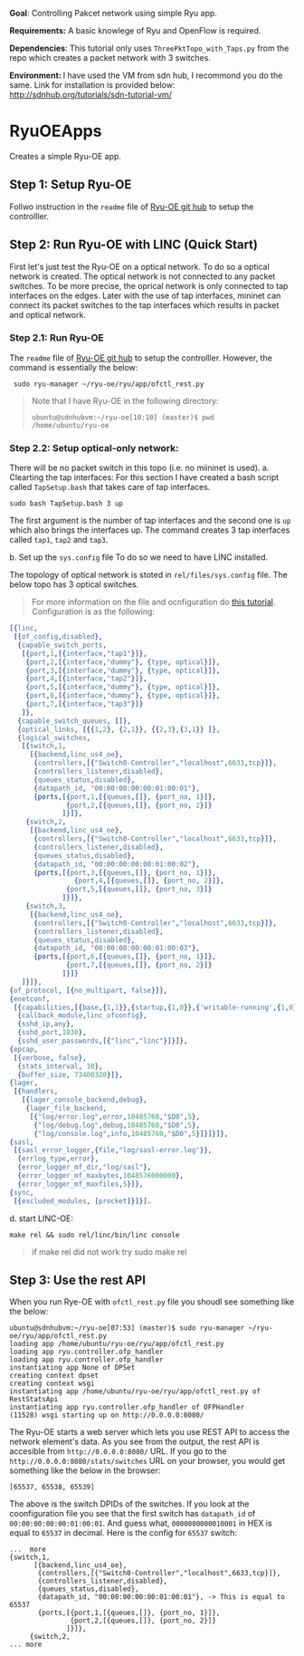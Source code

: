 <b>Goal</b>: Controlling Pakcet network using simple Ryu app. 

<b>Requirements:</b>
A basic knowlege of Ryu and OpenFlow is required. 

<b>Dependencies</b>: This tutorial only uses `ThreePktTopo_with_Taps.py` from the repo which creates a packet network with 3 switches.

<b>Environment: </b> I have used the VM from sdn hub, I recommond you do the same. Link for installation is provided below: http://sdnhub.org/tutorials/sdn-tutorial-vm/

# RyuOEApps
Creates a simple Ryu-OE app.  

## Step 1: Setup Ryu-OE 
Follwo instruction in the `readme` file of [Ryu-OE git hub](https://github.com/o3project/ryu-oe) to setup the controlller. 

## Step 2: Run Ryu-OE with LINC (Quick Start)
First let's just test the Ryu-OE on a optical network. To do so a optical network is created. 
The optical network is not connected to any packet switches. To be more precise, the oprical network is only connected to tap interfaces 
on the edges. Later with the use of tap interfaces, mininet can connect its packet switches to the tap interfaces which results in 
packet and optical network. 

### Step 2.1: Run Ryu-OE
The `readme` file of [Ryu-OE git hub](https://github.com/o3project/ryu-oe) to setup the controlller. 
However, the command is essentially the below: 
```shell
 sudo ryu-manager ~/ryu-oe/ryu/app/ofctl_rest.py
```
> Note that I have Ryu-OE in the following directory: 
> ```shell
> ubuntu@sdnhubvm:~/ryu-oe[10:10] (master)$ pwd
> /home/ubuntu/ryu-oe
> ```

### Step 2.2: Setup optical-only network: 
There will be no packet switch in this topo (i.e. no miininet is used).
a. Clearting the tap interfaces: 
For this section I have created a bash script called `TapSetup.bash` that takes care of tap interfaces. 
```
sudo bash TapSetup.bash 3 up
```
The first argument is the number of tap interfaces and the second one is `up` which also brings the interfaces up. 
The command creates 3 tap interfaces called `tap1`, `tap2` and `tap3`.

b. Set up the `sys.config` file
To do so we need to have LINC installed. 

The topology of optical network is stoted in `rel/files/sys.config` file. The below topo has 3 optical switches. 
> For more information on the file and ocnfiguration do [this tutorial](https://github.com/Ehsan70/Mininet_LINC_script/blob/master/LINCoe_and_iControl.md).
Configuration is as the following:

 ```erlang
[{linc,
  [{of_config,disabled},
   {capable_switch_ports,
    [{port,1,[{interface,"tap1"}]},
     {port,2,[{interface,"dummy"}, {type, optical}]},
     {port,3,[{interface,"dummy"}, {type, optical}]},
     {port,4,[{interface,"tap2"}]},
     {port,5,[{interface,"dummy"}, {type, optical}]},
     {port,6,[{interface,"dummy"}, {type, optical}]},
     {port,7,[{interface,"tap3"}]}
    ]},
   {capable_switch_queues, []},
   {optical_links, [{{1,2}, {2,1}}, {{2,3},{3,1}} ]},
   {logical_switches,
    [{switch,1,
      [{backend,linc_us4_oe},
       {controllers,[{"Switch0-Controller","localhost",6633,tcp}]},
       {controllers_listener,disabled},
       {queues_status,disabled},
       {datapath_id, "00:00:00:00:00:01:00:01"},
       {ports,[{port,1,[{queues,[]}, {port_no, 1}]},
       		   {port,2,[{queues,[]}, {port_no, 2}]}
              ]}]},
     {switch,2,
      [{backend,linc_us4_oe},
       {controllers,[{"Switch0-Controller","localhost",6633,tcp}]},
       {controllers_listener,disabled},
       {queues_status,disabled},
       {datapath_id, "00:00:00:00:00:01:00:02"},
       {ports,[{port,3,[{queues,[]}, {port_no, 1}]},
       		     {port,4,[{queues,[]}, {port_no, 2}]},
               {port,5,[{queues,[]}, {port_no, 3}]}
              ]}]},
     {switch,3,
      [{backend,linc_us4_oe},
       {controllers,[{"Switch0-Controller","localhost",6633,tcp}]},
       {controllers_listener,disabled},
       {queues_status,disabled},
       {datapath_id, "00:00:00:00:00:01:00:03"},
       {ports,[{port,6,[{queues,[]}, {port_no, 1}]},
               {port,7,[{queues,[]}, {port_no, 2}]}
              ]}]}
    ]}]},
 {of_protocol, [{no_multipart, false}]},
 {enetconf,
  [{capabilities,[{base,{1,1}},{startup,{1,0}},{'writable-running',{1,0}}]},
   {callback_module,linc_ofconfig},
   {sshd_ip,any},
   {sshd_port,1830},
   {sshd_user_passwords,[{"linc","linc"}]}]},
 {epcap,
  [{verbose, false},
   {stats_interval, 10},
   {buffer_size, 73400320}]},
 {lager,
  [{handlers,
    [{lager_console_backend,debug},
     {lager_file_backend,
      [{"log/error.log",error,10485760,"$D0",5},
       {"log/debug.log",debug,10485760,"$D0",5},
       {"log/console.log",info,10485760,"$D0",5}]}]}]},
 {sasl,
  [{sasl_error_logger,{file,"log/sasl-error.log"}},
   {errlog_type,error},
   {error_logger_mf_dir,"log/sasl"},
   {error_logger_mf_maxbytes,1048576000000},
   {error_logger_mf_maxfiles,5}]},
 {sync,
  [{excluded_modules, [procket]}]}].
```
d. start LINC-OE: 
```shell
make rel && sudo rel/linc/bin/linc console
```
> if make rel did not work try sudo make rel

## Step 3: Use the rest API
When you run Rye-OE with `ofctl_rest.py` file you shoudl see something like the below: 
```shell
ubuntu@sdnhubvm:~/ryu-oe[07:53] (master)$ sudo ryu-manager ~/ryu-oe/ryu/app/ofctl_rest.py
loading app /home/ubuntu/ryu-oe/ryu/app/ofctl_rest.py
loading app ryu.controller.ofp_handler
loading app ryu.controller.ofp_handler
instantiating app None of DPSet
creating context dpset
creating context wsgi
instantiating app /home/ubuntu/ryu-oe/ryu/app/ofctl_rest.py of RestStatsApi
instantiating app ryu.controller.ofp_handler of OFPHandler
(11528) wsgi starting up on http://0.0.0.0:8080/

```
The Ryu-OE starts a web server which lets you use REST API to access the network element's data. 
As you see from the output, the rest API is accesible from `http://0.0.0.0:8080/` URL. 
If you go to the `http://0.0.0.0:8080/stats/switches` URL on your browser, you would get something like the below in the browser: 
```
[65537, 65538, 65539]
```

The above is the switch DPIDs of the switches. If you look at the coonfiguration file you see that the first 
switch has `datapath_id` of `00:00:00:00:00:01:00:01`. And guess what, `0000000000010001` in HEX is equal to 
`65537` in decimal. Here is the config for `65537` switch: 
```
...  more 
{switch,1,
      [{backend,linc_us4_oe},
       {controllers,[{"Switch0-Controller","localhost",6633,tcp}]},
       {controllers_listener,disabled},
       {queues_status,disabled},
       {datapath_id, "00:00:00:00:00:01:00:01"}, -> This is equal to 65537
       {ports,[{port,1,[{queues,[]}, {port_no, 1}]},
       		   {port,2,[{queues,[]}, {port_no, 2}]}
              ]}]},
     {switch,2,
... more
```

